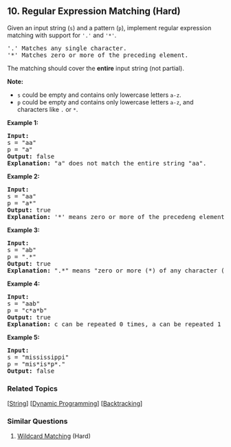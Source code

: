 <!--|This file generated by command(leetcode description); DO NOT EDIT.    |-->
<!--+----------------------------------------------------------------------+-->
<!--|@author    Openset <openset.wang@gmail.com>                           |-->
<!--|@link      https://github.com/openset                                 |-->
<!--|@home      https://github.com/openset/leetcode                        |-->
<!--+----------------------------------------------------------------------+-->

## 10. Regular Expression Matching (Hard)

<p>Given an input string (<code>s</code>) and a pattern (<code>p</code>), implement regular expression matching with support for <code>&#39;.&#39;</code> and <code>&#39;*&#39;</code>.</p>

<pre>
&#39;.&#39; Matches any single character.
&#39;*&#39; Matches zero or more of the preceding element.
</pre>

<p>The matching should cover the <strong>entire</strong> input string (not partial).</p>

<p><strong>Note:</strong></p>

<ul>
	<li><code>s</code>&nbsp;could be empty and contains only lowercase letters <code>a-z</code>.</li>
	<li><code>p</code> could be empty and contains only lowercase letters <code>a-z</code>, and characters like&nbsp;<code>.</code>&nbsp;or&nbsp;<code>*</code>.</li>
</ul>

<p><strong>Example 1:</strong></p>

<pre>
<strong>Input:</strong>
s = &quot;aa&quot;
p = &quot;a&quot;
<strong>Output:</strong> false
<strong>Explanation:</strong> &quot;a&quot; does not match the entire string &quot;aa&quot;.
</pre>

<p><strong>Example 2:</strong></p>

<pre>
<strong>Input:</strong>
s = &quot;aa&quot;
p = &quot;a*&quot;
<strong>Output:</strong> true
<strong>Explanation:</strong>&nbsp;&#39;*&#39; means zero or more of the precedeng&nbsp;element, &#39;a&#39;. Therefore, by repeating &#39;a&#39; once, it becomes &quot;aa&quot;.
</pre>

<p><strong>Example 3:</strong></p>

<pre>
<strong>Input:</strong>
s = &quot;ab&quot;
p = &quot;.*&quot;
<strong>Output:</strong> true
<strong>Explanation:</strong>&nbsp;&quot;.*&quot; means &quot;zero or more (*) of any character (.)&quot;.
</pre>

<p><strong>Example 4:</strong></p>

<pre>
<strong>Input:</strong>
s = &quot;aab&quot;
p = &quot;c*a*b&quot;
<strong>Output:</strong> true
<strong>Explanation:</strong>&nbsp;c can be repeated 0 times, a can be repeated 1 time. Therefore it matches &quot;aab&quot;.
</pre>

<p><strong>Example 5:</strong></p>

<pre>
<strong>Input:</strong>
s = &quot;mississippi&quot;
p = &quot;mis*is*p*.&quot;
<strong>Output:</strong> false
</pre>


### Related Topics
  [[String](https://github.com/openset/leetcode/tree/master/tag/string/README.md)]
  [[Dynamic Programming](https://github.com/openset/leetcode/tree/master/tag/dynamic-programming/README.md)]
  [[Backtracking](https://github.com/openset/leetcode/tree/master/tag/backtracking/README.md)]

### Similar Questions
  1. [Wildcard Matching](https://github.com/openset/leetcode/tree/master/problems/wildcard-matching) (Hard)
